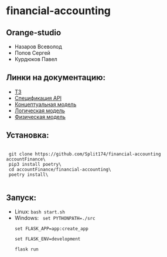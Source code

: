 # financial-accounting
## Orange-studio
 - Назаров Всеволод
 - Попов Сергей
 - Курдюков Павел
## Линки на документацию:
 - [ТЗ](https://drive.google.com/file/d/12CkJDKr_Eflnk-zWaBSYH7Zd6-0FX5tk/view)
 - [Спецификация API](https://docs.google.com/document/d/1xg3NZ3RpuQl9IU6-0tuarpGGm2oLYfA8KXk4T5s1i-E/edit)
 - [Концептуальная модель](https://drive.google.com/file/d/1pAKVBMlXmoawyK5nfflwhfDzvdU9OdWp/view) 
 - [Логическая модель](https://drive.google.com/file/d/1cGC8YWOpqPNwhYeId6UYIvbG5T2vCuWk/view) 
 - [Физическая модель](https://dbdesign.online/model/pSDA2teLCIHQ)

 ## Установка:
 <code>
 git clone https://github.com/Split174/financial-accounting accountFinance\
 pip3 install poetry\
 cd accountFinance/financial-accounting\
 poetry install\
 </code>


 ## Запуск:
 - Linux:
    <code>bash start.sh</code>
 - Windows: 
    <code>
      set PYTHONPATH=./src\
      set FLASK_APP=app:create_app\
      set FLASK_ENV=development\
      flask run\
    </code>

  
 
